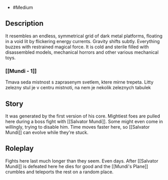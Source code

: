 - #Medium
## Description
It resembles an endless, symmetrical grid of dark metal platforms, floating in a void lit by flickering energy currents. Gravity shifts subtly. Everything buzzes with restrained magical force. It is cold and sterile filled with disassembled models, mechanical horrors and other various mechanical toys.
### [[Mundi - 1]]
Tmava seda mistnost s zaprasenym svetlem, ktere mirne trepeta. Litty zelezny stul je v centru mistnoti, na nem je nekolik zeleznych tabulek
## Story
It was generated by the first version of his core. Mightiest foes are pulled here during a boss fight with [[Salvator Mundi]]. Some might even come in willingly, trying to disable him. Time moves faster here, so [[Salvator Mundi]] can evolve while they're stuck.
## Roleplay
Fights here last much longer than they seem. Even days. After [[Salvator Mundi]] is defeated here he dies for good and the [[Mundi's Plane]] crumbles and teleports the rest on a random place.